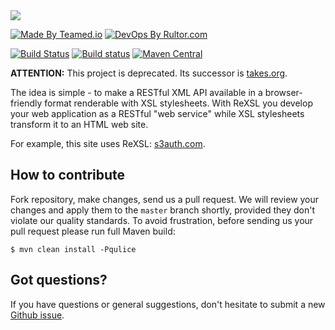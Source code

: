 <img src="http://img.rexsl.com/logo-200x45.png" />

[![Made By Teamed.io](http://img.teamed.io/btn.svg)](http://www.teamed.io)
[![DevOps By Rultor.com](http://www.rultor.com/b/yegor256/rexsl)](http://www.rultor.com/p/yegor256/rexsl)

[![Build Status](https://travis-ci.org/yegor256/rexsl.svg?branch=master)](https://travis-ci.org/yegor256/rexsl)
[![Build status](https://ci.appveyor.com/api/projects/status/qfgwopxasua7xtwg/branch/master?svg=true)](https://ci.appveyor.com/project/yegor256/rexsl/branch/master)
[![Maven Central](https://maven-badges.herokuapp.com/maven-central/com.rexsl/rexsl/badge.svg)](https://maven-badges.herokuapp.com/maven-central/com.rexsl/rexsl)

**ATTENTION:** This project is deprecated. Its successor is [takes.org](http://www.takes.org).

The idea is simple - to make a RESTful XML API available in a browser-friendly
format renderable with XSL stylesheets. With ReXSL you develop your web
application as a RESTful "web service" while XSL stylesheets transform it to an HTML web site.

For example, this site uses ReXSL:
[s3auth.com](http://www.s3auth.com).

## How to contribute

Fork repository, make changes, send us a pull request. We will review
your changes and apply them to the `master` branch shortly, provided
they don't violate our quality standards. To avoid frustration, before
sending us your pull request please run full Maven build:

```
$ mvn clean install -Pqulice
```

## Got questions?

If you have questions or general suggestions, don't hesitate to submit
a new [Github issue](https://github.com/yegor256/rexsl/issues/new).
